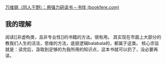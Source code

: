 

[万维钢（同人于野）：用强力研读书 – 书伴 (bookfere.com)](https://bookfere.com/post/349.html)

## 我的理解

阅读[[非虚构类，且非专业性]]的书籍的方法。很有用。
其实现在市面上大部分的教我们人生的活法，思维的方法，底层逻辑balabala的，都属于这类。
核心宗旨就是：读完后，汲取到足够的为我所用的知识点，这本书就可以扔了，没必要再读。
